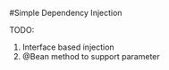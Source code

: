 #Simple Dependency Injection



TODO:
1. Interface based injection
2. @Bean method to support parameter
